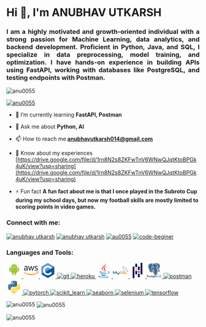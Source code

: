 <h1 align="left">Hi 👋, I'm ANUBHAV UTKARSH</h1>
<h3 align="justify">I am a highly motivated and growth-oriented individual with a strong passion for Machine Learning, data analytics, and backend development. Proficient in Python, Java, and SQL, I specialize in data preprocessing, model training, and optimization. I have hands-on experience in building APIs using FastAPI, working with databases like PostgreSQL, and testing endpoints with Postman.</h3>

<p align="left"> <img src="https://komarev.com/ghpvc/?username=anu0055&label=Profile%20views&color=0e75b6&style=flat" alt="anu0055" /> </p>

<p align="left"> <a href="https://github.com/ryo-ma/github-profile-trophy"><img src="https://github-profile-trophy.vercel.app/?username=anu0055" alt="anu0055" /></a> </p>

- 🌱 I’m currently learning **FastAPI, Postman**

- 💬 Ask me about **Python, AI**

- 📫 How to reach me **anubhavutkarsh014@gmail.com**

- 📄 Know about my experiences [https://drive.google.com/file/d/1rn8N2s8ZKFwTnV6WNwQJqtKtoBPGk4uK/view?usp=sharing](https://drive.google.com/file/d/1rn8N2s8ZKFwTnV6WNwQJqtKtoBPGk4uK/view?usp=sharing)

- ⚡ Fun fact **A fun fact about me is that I once played in the Subroto Cup during my school days, but now my football skills are mostly limited to scoring points in video games.**

<h3 align="left">Connect with me:</h3>
<p align="left">
<a href="https://linkedin.com/in/anubhav utkarsh" target="blank"><img align="center" src="https://raw.githubusercontent.com/rahuldkjain/github-profile-readme-generator/master/src/images/icons/Social/linked-in-alt.svg" alt="anubhav utkarsh" height="30" width="40" /></a>
<a href="https://kaggle.com/anubhav utkarsh" target="blank"><img align="center" src="https://raw.githubusercontent.com/rahuldkjain/github-profile-readme-generator/master/src/images/icons/Social/kaggle.svg" alt="anubhav utkarsh" height="30" width="40" /></a>
<a href="https://www.hackerrank.com/au0055" target="blank"><img align="center" src="https://raw.githubusercontent.com/rahuldkjain/github-profile-readme-generator/master/src/images/icons/Social/hackerrank.svg" alt="au0055" height="30" width="40" /></a>
<a href="https://www.leetcode.com/code-beginer" target="blank"><img align="center" src="https://raw.githubusercontent.com/rahuldkjain/github-profile-readme-generator/master/src/images/icons/Social/leet-code.svg" alt="code-beginer" height="30" width="40" /></a>
</p>

<h3 align="left">Languages and Tools:</h3>
<p align="left"> <a href="https://developer.android.com" target="_blank" rel="noreferrer"> <img src="https://raw.githubusercontent.com/devicons/devicon/master/icons/android/android-original-wordmark.svg" alt="android" width="40" height="40"/> </a> <a href="https://aws.amazon.com" target="_blank" rel="noreferrer"> <img src="https://raw.githubusercontent.com/devicons/devicon/master/icons/amazonwebservices/amazonwebservices-original-wordmark.svg" alt="aws" width="40" height="40"/> </a> <a href="https://www.cprogramming.com/" target="_blank" rel="noreferrer"> <img src="https://raw.githubusercontent.com/devicons/devicon/master/icons/c/c-original.svg" alt="c" width="40" height="40"/> </a> <a href="https://git-scm.com/" target="_blank" rel="noreferrer"> <img src="https://www.vectorlogo.zone/logos/git-scm/git-scm-icon.svg" alt="git" width="40" height="40"/> </a> <a href="https://heroku.com" target="_blank" rel="noreferrer"> <img src="https://www.vectorlogo.zone/logos/heroku/heroku-icon.svg" alt="heroku" width="40" height="40"/> </a> <a href="https://www.java.com" target="_blank" rel="noreferrer"> <img src="https://raw.githubusercontent.com/devicons/devicon/master/icons/java/java-original.svg" alt="java" width="40" height="40"/> </a> <a href="https://www.mysql.com/" target="_blank" rel="noreferrer"> <img src="https://raw.githubusercontent.com/devicons/devicon/master/icons/mysql/mysql-original-wordmark.svg" alt="mysql" width="40" height="40"/> </a> <a href="https://pandas.pydata.org/" target="_blank" rel="noreferrer"> <img src="https://raw.githubusercontent.com/devicons/devicon/2ae2a900d2f041da66e950e4d48052658d850630/icons/pandas/pandas-original.svg" alt="pandas" width="40" height="40"/> </a> <a href="https://www.postgresql.org" target="_blank" rel="noreferrer"> <img src="https://raw.githubusercontent.com/devicons/devicon/master/icons/postgresql/postgresql-original-wordmark.svg" alt="postgresql" width="40" height="40"/> </a> <a href="https://postman.com" target="_blank" rel="noreferrer"> <img src="https://www.vectorlogo.zone/logos/getpostman/getpostman-icon.svg" alt="postman" width="40" height="40"/> </a> <a href="https://www.python.org" target="_blank" rel="noreferrer"> <img src="https://raw.githubusercontent.com/devicons/devicon/master/icons/python/python-original.svg" alt="python" width="40" height="40"/> </a> <a href="https://pytorch.org/" target="_blank" rel="noreferrer"> <img src="https://www.vectorlogo.zone/logos/pytorch/pytorch-icon.svg" alt="pytorch" width="40" height="40"/> </a> <a href="https://scikit-learn.org/" target="_blank" rel="noreferrer"> <img src="https://upload.wikimedia.org/wikipedia/commons/0/05/Scikit_learn_logo_small.svg" alt="scikit_learn" width="40" height="40"/> </a> <a href="https://seaborn.pydata.org/" target="_blank" rel="noreferrer"> <img src="https://seaborn.pydata.org/_images/logo-mark-lightbg.svg" alt="seaborn" width="40" height="40"/> </a> <a href="https://www.selenium.dev" target="_blank" rel="noreferrer"> <img src="https://raw.githubusercontent.com/detain/svg-logos/780f25886640cef088af994181646db2f6b1a3f8/svg/selenium-logo.svg" alt="selenium" width="40" height="40"/> </a> <a href="https://www.tensorflow.org" target="_blank" rel="noreferrer"> <img src="https://www.vectorlogo.zone/logos/tensorflow/tensorflow-icon.svg" alt="tensorflow" width="40" height="40"/> </a> </p>

<p><img align="left" src="https://github-readme-stats.vercel.app/api/top-langs?username=anu0055&show_icons=true&locale=en&layout=compact" alt="anu0055" /></p>

<p>&nbsp;<img align="center" src="https://github-readme-stats.vercel.app/api?username=anu0055&show_icons=true&locale=en" alt="anu0055" /></p>

<p><img align="center" src="https://github-readme-streak-stats.herokuapp.com/?user=anu0055&" alt="anu0055" /></p>

